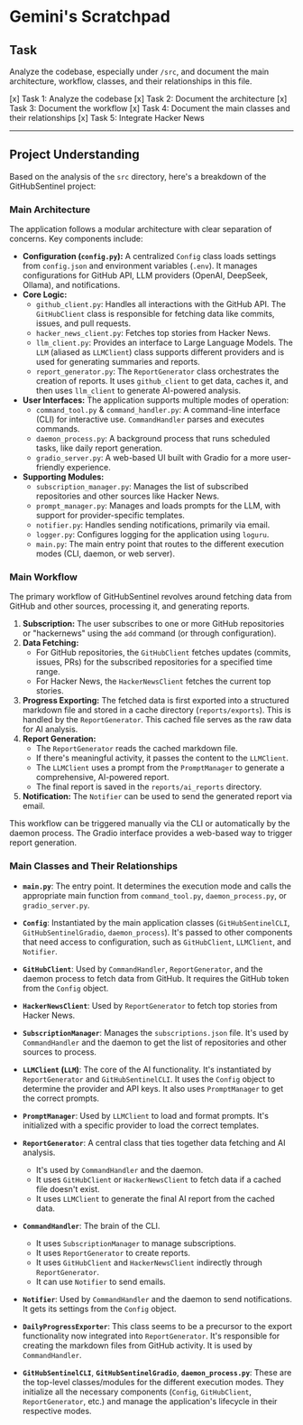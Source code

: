 # Gemini's Scratchpad

## Task

Analyze the codebase, especially under `/src`, and document the main architecture, workflow, classes, and their relationships in this file.

[x] Task 1: Analyze the codebase
[x] Task 2: Document the architecture
[x] Task 3: Document the workflow
[x] Task 4: Document the main classes and their relationships
[x] Task 5: Integrate Hacker News

---

## Project Understanding

Based on the analysis of the `src` directory, here's a breakdown of the GitHubSentinel project:

### Main Architecture

The application follows a modular architecture with clear separation of concerns. Key components include:

-   **Configuration (`config.py`):** A centralized `Config` class loads settings from `config.json` and environment variables (`.env`). It manages configurations for GitHub API, LLM providers (OpenAI, DeepSeek, Ollama), and notifications.
-   **Core Logic:**
    -   `github_client.py`: Handles all interactions with the GitHub API. The `GitHubClient` class is responsible for fetching data like commits, issues, and pull requests.
    -   `hacker_news_client.py`: Fetches top stories from Hacker News.
    -   `llm_client.py`: Provides an interface to Large Language Models. The `LLM` (aliased as `LLMClient`) class supports different providers and is used for generating summaries and reports.
    -   `report_generator.py`: The `ReportGenerator` class orchestrates the creation of reports. It uses `github_client` to get data, caches it, and then uses `llm_client` to generate AI-powered analysis.
-   **User Interfaces:** The application supports multiple modes of operation:
    -   `command_tool.py` & `command_handler.py`: A command-line interface (CLI) for interactive use. `CommandHandler` parses and executes commands.
    -   `daemon_process.py`: A background process that runs scheduled tasks, like daily report generation.
    -   `gradio_server.py`: A web-based UI built with Gradio for a more user-friendly experience.
-   **Supporting Modules:**
    -   `subscription_manager.py`: Manages the list of subscribed repositories and other sources like Hacker News.
    -   `prompt_manager.py`: Manages and loads prompts for the LLM, with support for provider-specific templates.
    -   `notifier.py`: Handles sending notifications, primarily via email.
    -   `logger.py`: Configures logging for the application using `loguru`.
    -   `main.py`: The main entry point that routes to the different execution modes (CLI, daemon, or web server).

### Main Workflow

The primary workflow of GitHubSentinel revolves around fetching data from GitHub and other sources, processing it, and generating reports.

1.  **Subscription:** The user subscribes to one or more GitHub repositories or "hackernews" using the `add` command (or through configuration).
2.  **Data Fetching:** 
    - For GitHub repositories, the `GitHubClient` fetches updates (commits, issues, PRs) for the subscribed repositories for a specified time range.
    - For Hacker News, the `HackerNewsClient` fetches the current top stories.
3.  **Progress Exporting:** The fetched data is first exported into a structured markdown file and stored in a cache directory (`reports/exports`). This is handled by the `ReportGenerator`. This cached file serves as the raw data for AI analysis.
4.  **Report Generation:**
    -   The `ReportGenerator` reads the cached markdown file.
    -   If there's meaningful activity, it passes the content to the `LLMClient`.
    -   The `LLMClient` uses a prompt from the `PromptManager` to generate a comprehensive, AI-powered report.
    -   The final report is saved in the `reports/ai_reports` directory.
5.  **Notification:** The `Notifier` can be used to send the generated report via email.

This workflow can be triggered manually via the CLI or automatically by the daemon process. The Gradio interface provides a web-based way to trigger report generation.

### Main Classes and Their Relationships

-   **`main.py`**: The entry point. It determines the execution mode and calls the appropriate main function from `command_tool.py`, `daemon_process.py`, or `gradio_server.py`.

-   **`Config`**: Instantiated by the main application classes (`GitHubSentinelCLI`, `GitHubSentinelGradio`, `daemon_process`). It's passed to other components that need access to configuration, such as `GitHubClient`, `LLMClient`, and `Notifier`.

-   **`GitHubClient`**: Used by `CommandHandler`, `ReportGenerator`, and the daemon process to fetch data from GitHub. It requires the GitHub token from the `Config` object.

-   **`HackerNewsClient`**: Used by `ReportGenerator` to fetch top stories from Hacker News.

-   **`SubscriptionManager`**: Manages the `subscriptions.json` file. It's used by `CommandHandler` and the daemon to get the list of repositories and other sources to process.

-   **`LLMClient` (`LLM`)**: The core of the AI functionality. It's instantiated by `ReportGenerator` and `GitHubSentinelCLI`. It uses the `Config` object to determine the provider and API keys. It also uses `PromptManager` to get the correct prompts.

-   **`PromptManager`**: Used by `LLMClient` to load and format prompts. It's initialized with a specific provider to load the correct templates.

-   **`ReportGenerator`**: A central class that ties together data fetching and AI analysis.
    -   It's used by `CommandHandler` and the daemon.
    -   It uses `GitHubClient` or `HackerNewsClient` to fetch data if a cached file doesn't exist.
    -   It uses `LLMClient` to generate the final AI report from the cached data.

-   **`CommandHandler`**: The brain of the CLI.
    -   It uses `SubscriptionManager` to manage subscriptions.
    -   It uses `ReportGenerator` to create reports.
    -   It uses `GitHubClient` and `HackerNewsClient` indirectly through `ReportGenerator`.
    -   It can use `Notifier` to send emails.

-   **`Notifier`**: Used by `CommandHandler` and the daemon to send notifications. It gets its settings from the `Config` object.

-   **`DailyProgressExporter`**: This class seems to be a precursor to the export functionality now integrated into `ReportGenerator`. It's responsible for creating the markdown files from GitHub activity. It is used by `CommandHandler`.

-   **`GitHubSentinelCLI`**, **`GitHubSentinelGradio`**, **`daemon_process.py`**: These are the top-level classes/modules for the different execution modes. They initialize all the necessary components (`Config`, `GitHubClient`, `ReportGenerator`, etc.) and manage the application's lifecycle in their respective modes.